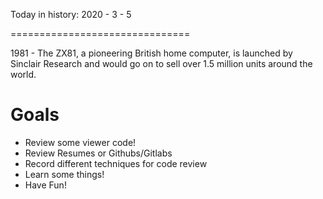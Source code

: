 Today in history: 2020 -  3 - 5

===============================

1981 - The ZX81, a pioneering British home computer,
is launched by Sinclair Research and would go on to
sell over 1.5 million units around the world.

Goals
=====
- Review some viewer code!
- Review Resumes or Githubs/Gitlabs
- Record different techniques for code review
- Learn some things!
- Have Fun!
